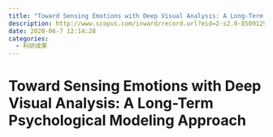 ```yaml
---
title: "Toward Sensing Emotions with Deep Visual Analysis: A Long-Term Psychological Modeling Approach"
description: http://www.scopus.com/inward/record.url?eid=2-s2.0-85091293983&partnerID=MN8TOARS
date: 2020-06-7 12:14:28
categories:
  - 科研成果
---
```


# Toward Sensing Emotions with Deep Visual Analysis: A Long-Term Psychological Modeling Approach